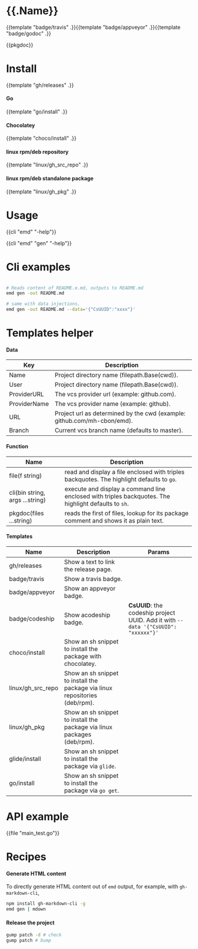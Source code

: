 # {{.Name}}

{{template "badge/travis" .}}{{template "badge/appveyor" .}}{{template "badge/godoc" .}}

{{pkgdoc}}

# Install

{{template "gh/releases" .}}

#### Go
{{template "go/install" .}}

#### Chocolatey

{{template "choco/install" .}}

#### linux rpm/deb repository

{{template "linux/gh_src_repo" .}}

#### linux rpm/deb standalone package

{{template "linux/gh_pkg" .}}

# Usage

{{cli "emd" "-help"}}

{{cli "emd" "gen" "-help"}}

# Cli examples

```sh

# Reads content of README.e.md, outputs to README.md
emd gen -out README.md

# same with data injections,
emd gen -out README.md --data='{"CsUUID":"xxxx"}'

```

# Templates helper

#### Data

| Key | Description |
| --- | --- |
| Name | Project directory name (filepath.Base(cwd)). |
| User | Project directory name (filepath.Base(cwd)). |
| ProviderURL | The vcs provider url (example: github.com). |
| ProviderName | The vcs provider name (example: github). |
| URL | Project url as determined by the cwd (example: github.com/mh-cbon/emd). |
| Branch | Current vcs branch name (defaults to master). |

#### Function

| Name | Description |
| --- | --- |
| file(f string) | read and display a file enclosed with triples backquotes. The highlight defaults to `go`. |
| cli(bin string, args ...string) | execute and display a command line enclosed with triples backquotes. The highlight defaults to `sh`. |
| pkgdoc(files ...string) | reads the first of files, lookup for its package comment and shows it as plain text. |

#### Templates

| Name | Description | Params |
| --- | --- | --- |
| gh/releases | Show a text to link the release page. | |
| badge/travis | Show a travis badge. | |
| badge/appveyor | Show an appveyor badge. | |
| badge/codeship | Show acodeship badge. | __CsUUID__: the codeship project UUID. Add it with `--data '{"CsUUID": "xxxxxx"}'` |
| choco/install | Show an sh snippet to install the package with chocolatey. | |
| linux/gh_src_repo | Show an sh snippet to install the package via linux repositories (deb/rpm). | |
| linux/gh_pkg | Show an sh snippet to install the package via linux packages (deb/rpm). | |
| glide/install | Show an sh snippet to install the package via `glide`. | |
| go/install | Show an sh snippet to install the package via `go get`. | |

# API example

{{file "main_test.go"}}

# Recipes

#### Generate HTML content

To directly generate HTML content out of `emd` output, for example, with `gh-markdown-cli`,

```sh
npm install gh-markdown-cli -g
emd gen | mdown
```

#### Release the project

```sh
gump patch -d # check
gump patch # bump
```

